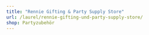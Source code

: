 ```yaml
---
title: "Rennie Gifting & Party Supply Store"
url: /laurel/rennie-gifting-und-party-supply-store/
shop: Partyzubehör
---
```

